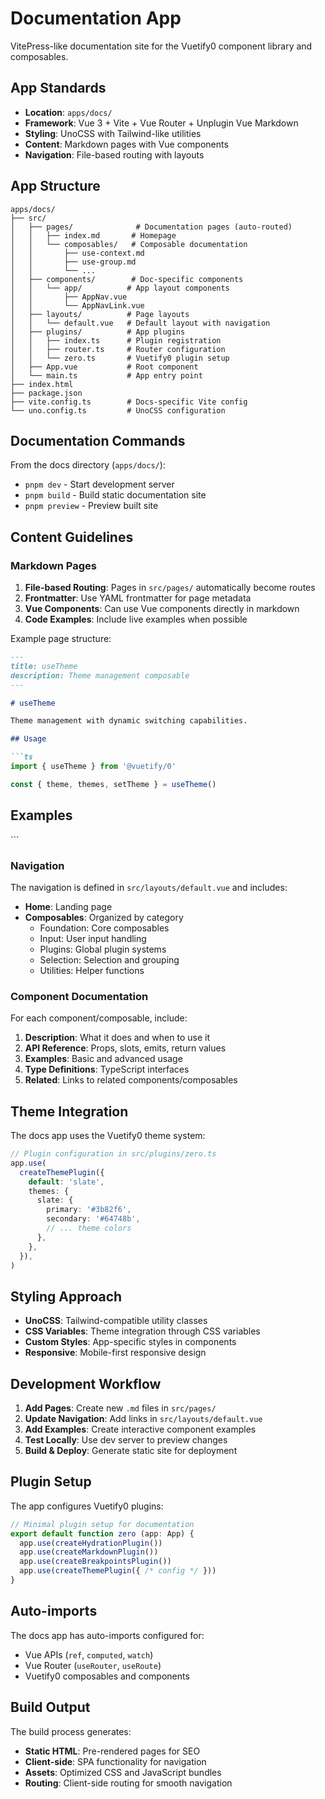 # Documentation App

VitePress-like documentation site for the Vuetify0 component library and composables.

## App Standards

- **Location**: `apps/docs/`
- **Framework**: Vue 3 + Vite + Vue Router + Unplugin Vue Markdown
- **Styling**: UnoCSS with Tailwind-like utilities
- **Content**: Markdown pages with Vue components
- **Navigation**: File-based routing with layouts

## App Structure

```
apps/docs/
├── src/
│   ├── pages/              # Documentation pages (auto-routed)
│   │   ├── index.md       # Homepage
│   │   └── composables/   # Composable documentation
│   │       ├── use-context.md
│   │       ├── use-group.md
│   │       └── ...
│   ├── components/        # Doc-specific components
│   │   └── app/          # App layout components
│   │       ├── AppNav.vue
│   │       └── AppNavLink.vue
│   ├── layouts/          # Page layouts
│   │   └── default.vue   # Default layout with navigation
│   ├── plugins/          # App plugins
│   │   ├── index.ts      # Plugin registration
│   │   ├── router.ts     # Router configuration
│   │   └── zero.ts       # Vuetify0 plugin setup
│   ├── App.vue           # Root component
│   └── main.ts           # App entry point
├── index.html
├── package.json
├── vite.config.ts        # Docs-specific Vite config
└── uno.config.ts         # UnoCSS configuration
```

## Documentation Commands

From the docs directory (`apps/docs/`):

- `pnpm dev` - Start development server
- `pnpm build` - Build static documentation site
- `pnpm preview` - Preview built site

## Content Guidelines

### Markdown Pages

1. **File-based Routing**: Pages in `src/pages/` automatically become routes
2. **Frontmatter**: Use YAML frontmatter for page metadata
3. **Vue Components**: Can use Vue components directly in markdown
4. **Code Examples**: Include live examples when possible

Example page structure:
```markdown
---
title: useTheme
description: Theme management composable
---

# useTheme

Theme management with dynamic switching capabilities.

## Usage

```ts
import { useTheme } from '@vuetify/0'

const { theme, themes, setTheme } = useTheme()
```

## Examples

<ThemeExample />
```

### Navigation

The navigation is defined in `src/layouts/default.vue` and includes:

- **Home**: Landing page
- **Composables**: Organized by category
  - Foundation: Core composables
  - Input: User input handling
  - Plugins: Global plugin systems
  - Selection: Selection and grouping
  - Utilities: Helper functions

### Component Documentation

For each component/composable, include:

1. **Description**: What it does and when to use it
2. **API Reference**: Props, slots, emits, return values
3. **Examples**: Basic and advanced usage
4. **Type Definitions**: TypeScript interfaces
5. **Related**: Links to related components/composables

## Theme Integration

The docs app uses the Vuetify0 theme system:

```typescript
// Plugin configuration in src/plugins/zero.ts
app.use(
  createThemePlugin({
    default: 'slate',
    themes: {
      slate: {
        primary: '#3b82f6',
        secondary: '#64748b',
        // ... theme colors
      },
    },
  }),
)
```

## Styling Approach

- **UnoCSS**: Tailwind-compatible utility classes
- **CSS Variables**: Theme integration through CSS variables
- **Custom Styles**: App-specific styles in components
- **Responsive**: Mobile-first responsive design

## Development Workflow

1. **Add Pages**: Create new `.md` files in `src/pages/`
2. **Update Navigation**: Add links in `src/layouts/default.vue`
3. **Add Examples**: Create interactive component examples
4. **Test Locally**: Use dev server to preview changes
5. **Build & Deploy**: Generate static site for deployment

## Plugin Setup

The app configures Vuetify0 plugins:

```typescript
// Minimal plugin setup for documentation
export default function zero (app: App) {
  app.use(createHydrationPlugin())
  app.use(createMarkdownPlugin())
  app.use(createBreakpointsPlugin())
  app.use(createThemePlugin({ /* config */ }))
}
```

## Auto-imports

The docs app has auto-imports configured for:

- Vue APIs (`ref`, `computed`, `watch`)
- Vue Router (`useRouter`, `useRoute`)
- Vuetify0 composables and components

## Build Output

The build process generates:

- **Static HTML**: Pre-rendered pages for SEO
- **Client-side**: SPA functionality for navigation
- **Assets**: Optimized CSS and JavaScript bundles
- **Routing**: Client-side routing for smooth navigation
